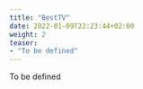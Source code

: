 ```yaml
---
title: "BestTV"
date: 2022-01-09T22:23:44+02:00
weight: 2
teaser:
- "To be defined"
---
```


To be defined
